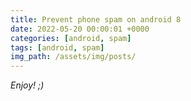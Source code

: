 ```yaml
---
title: Prevent phone spam on android 8
date: 2022-05-20 00:00:01 +0000
categories: [android, spam]
tags: [android, spam]
img_path: /assets/img/posts/
---
```


_Enjoy! ;)_